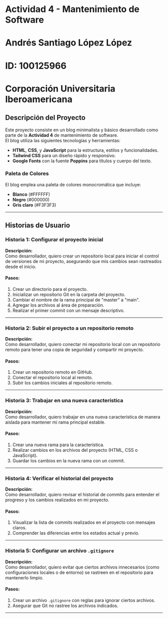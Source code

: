 # Actividad 4 - Mantenimiento de Software
# Andrés Santiago López López
# ID: 100125966
# Corporación Universitaria Iberoamericana

## Descripción del Proyecto  
Este proyecto consiste en un blog minimalista y básico desarrollado como parte de la **Actividad 4** de mantenimiento de software.  
El blog utiliza las siguientes tecnologías y herramientas:  
- **HTML**, **CSS**, y **JavaScript** para la estructura, estilos y funcionalidades.  
- **Tailwind CSS** para un diseño rápido y responsivo.  
- **Google Fonts** con la fuente **Poppins** para títulos y cuerpo del texto.

### Paleta de Colores  
El blog emplea una paleta de colores monocromática que incluye:  
- **Blanco** (#FFFFFF)  
- **Negro** (#000000)  
- **Gris claro** (#F3F3F3)  

---

## Historias de Usuario

### Historia 1: Configurar el proyecto inicial  
**Descripción:**  
Como desarrollador, quiero crear un repositorio local para iniciar el control de versiones de mi proyecto, asegurando que mis cambios sean rastreados desde el inicio.  
#### Pasos:  
1. Crear un directorio para el proyecto.
2. Inicializar un repositorio Git en la carpeta del proyecto.
3. Cambiar el nombre de la rama principal de "master" a "main".
4. Agregar los archivos al área de preparación.
5. Realizar el primer commit con un mensaje descriptivo.

---

### Historia 2: Subir el proyecto a un repositorio remoto  
**Descripción:**  
Como desarrollador, quiero conectar mi repositorio local con un repositorio remoto para tener una copia de seguridad y compartir mi proyecto.  
#### Pasos:  
1. Crear un repositorio remoto en GitHub.  
2. Conectar el repositorio local al remoto.  
3. Subir los cambios iniciales al repositorio remoto.  

---

### Historia 3: Trabajar en una nueva característica  
**Descripción:**  
Como desarrollador, quiero trabajar en una nueva característica de manera aislada para mantener mi rama principal estable.  
#### Pasos:  
1. Crear una nueva rama para la característica.  
2. Realizar cambios en los archivos del proyecto (HTML, CSS o JavaScript).  
3. Guardar los cambios en la nueva rama con un commit.  

---

### Historia 4: Verificar el historial del proyecto  
**Descripción:**  
Como desarrollador, quiero revisar el historial de commits para entender el progreso y los cambios realizados en mi proyecto.  
#### Pasos:  
1. Visualizar la lista de commits realizados en el proyecto con mensajes claros.  
2. Comprender las diferencias entre los estados actual y previo.  

---

### Historia 5: Configurar un archivo `.gitignore`  
**Descripción:**  
Como desarrollador, quiero evitar que ciertos archivos innecesarios (como configuraciones locales o de entorno) se rastreen en el repositorio para mantenerlo limpio.  
#### Pasos:  
1. Crear un archivo `.gitignore` con reglas para ignorar ciertos archivos.  
2. Asegurar que Git no rastree los archivos indicados.  

---
